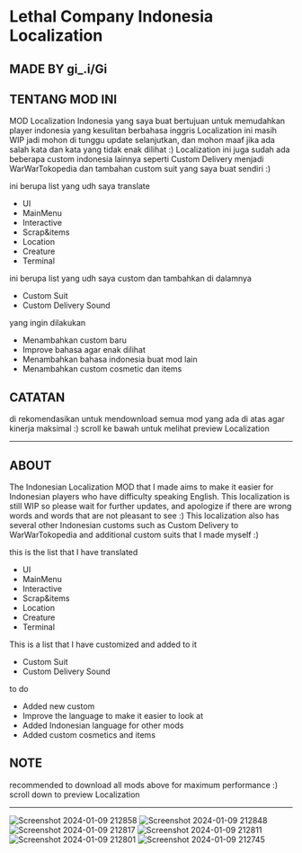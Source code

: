 # Lethal Company Indonesia Localization
## MADE BY gi_.i/Gi

## TENTANG MOD INI
MOD Localization Indonesia yang saya buat bertujuan untuk memudahkan player indonesia yang kesulitan berbahasa inggris
Localization ini masih WIP jadi mohon di tunggu update selanjutkan, dan mohon maaf jika ada salah kata dan kata yang tidak enak dilihat :)
Localization ini juga sudah ada beberapa custom indonesia lainnya seperti Custom Delivery menjadi WarWarTokopedia
dan tambahan custom suit yang saya buat sendiri :)

ini berupa list yang udh saya translate
- UI
- MainMenu
- Interactive
- Scrap&items
- Location
- Creature
- Terminal

ini berupa list yang udh saya custom dan tambahkan di dalamnya
- Custom Suit
- Custom Delivery Sound

yang ingin dilakukan
- Menambahkan custom baru
- Improve bahasa agar enak dilihat
- Menambahkan bahasa indonesia buat mod lain
- Menambahkan custom cosmetic dan items

## CATATAN
di rekomendasikan untuk mendownload semua mod yang ada di atas agar kinerja maksimal :)
scroll ke bawah untuk melihat preview Localization

------------------------------------------------------------------------------------------------------------------------------------------------------------------------------------------------------------------------------

## ABOUT
The Indonesian Localization MOD that I made aims to make it easier for Indonesian players who have difficulty speaking English.
This localization is still WIP so please wait for further updates, and apologize if there are wrong words and words that are not pleasant to see :)
This localization also has several other Indonesian customs such as Custom Delivery to WarWarTokopedia
and additional custom suits that I made myself :)

this is the list that I have translated
- UI
- MainMenu
- Interactive
- Scrap&items
- Location
- Creature
- Terminal

This is a list that I have customized and added to it
- Custom Suit
- Custom Delivery Sound

to do
- Added new custom
- Improve the language to make it easier to look at
- Added Indonesian language for other mods
- Added custom cosmetics and items

## NOTE
recommended to download all mods above for maximum performance :)
scroll down to preview Localization

------------------------------------------------------------------------------------------------------------------------------------------------------------------------------------------------------------------------------

![Screenshot 2024-01-09 212858](https://github.com/Giiiiiiiiiiiii/LethalCompany-Indonesian/assets/131574222/6527047e-6a68-4969-bca2-e93f0e723978)
![Screenshot 2024-01-09 212848](https://github.com/Giiiiiiiiiiiii/LethalCompany-Indonesian/assets/131574222/c1d82596-25f6-40e9-9950-cfb36cfd3954)
![Screenshot 2024-01-09 212817](https://github.com/Giiiiiiiiiiiii/LethalCompany-Indonesian/assets/131574222/d1b8c9a6-c692-41aa-8530-ce4bd982bdd2)
![Screenshot 2024-01-09 212811](https://github.com/Giiiiiiiiiiiii/LethalCompany-Indonesian/assets/131574222/0155be53-03d6-4fa2-951c-4a70b3e48c76)
![Screenshot 2024-01-09 212801](https://github.com/Giiiiiiiiiiiii/LethalCompany-Indonesian/assets/131574222/319dee92-abdb-4109-bc09-5293daee9af0)
![Screenshot 2024-01-09 212745](https://github.com/Giiiiiiiiiiiii/LethalCompany-Indonesian/assets/131574222/b095389a-c583-4cb7-a6af-c0bfe71982e4)
